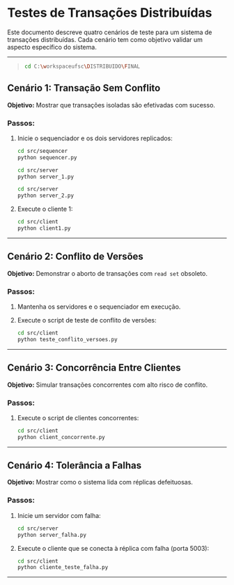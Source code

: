 # Testes de Transações Distribuídas

Este documento descreve quatro cenários de teste para um sistema de transações distribuídas. Cada cenário tem como objetivo validar um aspecto específico do sistema.

---
> ```bash
>cd C:\workspaceufsc\DISTRIBUIDO\FINAL
> ```
## Cenário 1: Transação Sem Conflito

**Objetivo:** Mostrar que transações isoladas são efetivadas com sucesso.

### Passos:

1. Inicie o sequenciador e os dois servidores replicados:

   ```bash
   cd src/sequencer
   python sequencer.py
   ```
   ```bash
   cd src/server
   python server_1.py
   ```
   ```bash
   cd src/server
   python server_2.py
   ```
2. Execute o cliente 1:

   ```bash
   cd src/client
   python client1.py
   ```

---

## Cenário 2: Conflito de Versões

**Objetivo:** Demonstrar o aborto de transações com `read set` obsoleto.

### Passos:

1. Mantenha os servidores e o sequenciador em execução.
2. Execute o script de teste de conflito de versões:

   ```bash
   cd src/client
   python teste_conflito_versoes.py
   ```

---

## Cenário 3: Concorrência Entre Clientes

**Objetivo:** Simular transações concorrentes com alto risco de conflito.

### Passos:

1. Execute o script de clientes concorrentes:

   ```bash
   cd src/client
   python client_concorrente.py
   ```

---

## Cenário 4: Tolerância a Falhas

**Objetivo:** Mostrar como o sistema lida com réplicas defeituosas.

### Passos:

1. Inicie um servidor com falha:

   ```bash
   cd src/server
   python server_falha.py
   ```

2. Execute o cliente que se conecta à réplica com falha (porta 5003):

   ```bash
   cd src/client
   python cliente_teste_falha.py
   ```

---

